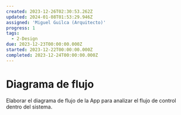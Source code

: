 ```yaml
---
created: 2023-12-26T02:30:53.262Z
updated: 2024-01-08T01:53:29.946Z
assigned: 'Miguel Guilca (Arquitecto)'
progress: 1
tags:
  - 2-Design
due: 2023-12-23T00:00:00.000Z
started: 2023-12-22T00:00:00.000Z
completed: 2023-12-24T00:00:00.000Z
---
```


# Diagrama de flujo

Elaborar el diagrama de flujo de la App para analizar el flujo de control dentro del sistema.
